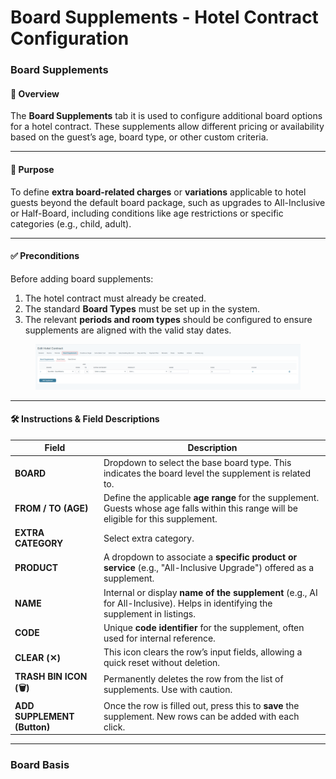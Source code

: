 # Board Supplements - Hotel Contract Configuration

### Board Supplements

#### 🧾 **Overview**

The **Board Supplements** tab it is used to configure additional board options for a hotel contract. These supplements allow different pricing or availability based on the guest’s age, board type, or other custom criteria.

***

#### 🎯 **Purpose**

To define **extra board-related charges** or **variations** applicable to hotel guests beyond the default board package, such as upgrades to All-Inclusive or Half-Board, including conditions like age restrictions or specific categories (e.g., child, adult).

***

#### ✅ **Preconditions**

Before adding board supplements:

1. The hotel contract must already be created.
2. The standard **Board Types** must be set up in the system.
3. The relevant **periods and room types** should be configured to ensure supplements are aligned with the valid stay dates.

<figure><img src="../.gitbook/assets/image (289).png" alt=""><figcaption></figcaption></figure>

***

#### 🛠️ **Instructions & Field Descriptions**

| **Field**                   | **Description**                                                                                                                        |
| --------------------------- | -------------------------------------------------------------------------------------------------------------------------------------- |
| **BOARD**                   | Dropdown to select the base board type. This indicates the board level the supplement is related to.                                   |
| **FROM / TO (AGE)**         | Define the applicable **age range** for the supplement. Guests whose age falls within this range will be eligible for this supplement. |
| **EXTRA CATEGORY**          | Select extra category.                                                                                                                 |
| **PRODUCT**                 | A dropdown to associate a **specific product or service** (e.g., "All-Inclusive Upgrade") offered as a supplement.                     |
| **NAME**                    | Internal or display **name of the supplement** (e.g., AI for All-Inclusive). Helps in identifying the supplement in listings.          |
| **CODE**                    | Unique **code identifier** for the supplement, often used for internal reference.                                                      |
| **CLEAR (✕)**               | This icon clears the row’s input fields, allowing a quick reset without deletion.                                                      |
| **TRASH BIN ICON (🗑️)**    | Permanently deletes the row from the list of supplements. Use with caution.                                                            |
| **ADD SUPPLEMENT (Button)** | Once the row is filled out, press this to **save** the supplement. New rows can be added with each click.                              |

***

### Board Basis


